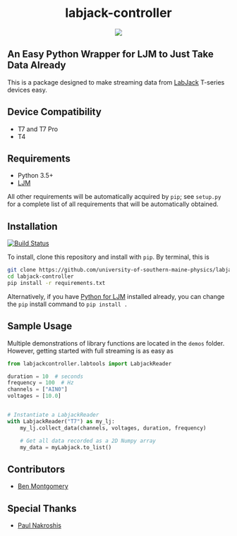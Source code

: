 <h1 align="center">labjack-controller</h1>
<p style="text-align:center"><img src=https://labjack.com/sites/default/files/styles/slideshow/public/T7-Pro_engineering_sshow.jpg?itok=82O0k1DV/></p>

## An Easy Python Wrapper for LJM to Just Take Data Already

This is a package designed to make streaming data from [LabJack](https://labjack.com/) T-series devices easy.
## Device Compatibility

+ T7 and T7 Pro
+ T4

## Requirements

+ Python 3.5+
+ [LJM](https://labjack.com/support/software/installers/ljm)

All other requirements will be automatically acquired by `pip`; see `setup.py` for a complete list of all requirements that will be automatically obtained.

## Installation
[![Build Status](https://travis-ci.com/university-of-southern-maine-physics/labjack-controller.svg?branch=master)](https://travis-ci.com/university-of-southern-maine-physics/labjack-controller)

To install, clone this repository and install with `pip`. By terminal, this is

```bash
git clone https://github.com/university-of-southern-maine-physics/labjack-controller.git
cd labjack-controller
pip install -r requirements.txt
```

Alternatively, if you have [Python for LJM](https://labjack.com/support/software/installers/ljm) installed already, you can change the `pip` install command to `pip install .`

## Sample Usage

Multiple demonstrations of library functions are located in the `demos` folder. However, getting started with full streaming is as easy as

```python
from labjackcontroller.labtools import LabjackReader

duration = 10  # seconds
frequency = 100  # Hz
channels = ["AIN0"]
voltages = [10.0]


# Instantiate a LabjackReader
with LabjackReader("T7") as my_lj:
    my_lj.collect_data(channels, voltages, duration, frequency)

    # Get all data recorded as a 2D Numpy array
    my_data = myLabjack.to_list()
```

## Contributors

+ [Ben Montgomery](https://github.com/Nyctanthous)

## Special Thanks

+ [Paul Nakroshis](https://github.com/paulnakroshis)

